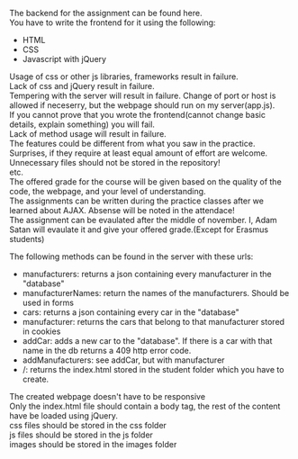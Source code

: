 The backend for the assignment can be found here.</br>
You have to write the frontend for it using the following:
- HTML
- CSS
- Javascript with jQuery

Usage of css or other js libraries, frameworks result in failure.</br>
Lack of css and jQuery result in failure.</br>
Tempering with the server will result in failure. Change of port or host is allowed if neceserry, but the webpage should run on my server(app.js).</br>
If you cannot prove that you wrote the frontend(cannot change basic details, explain something) you will fail.</br>
Lack of method usage will result in failure.</br>
The features could be different from what you saw in the practice. Surprises, if they require at least equal amount of effort are welcome. 
Unnecessary files should not be stored in the repository!</br>
etc.<br>
The offered grade for the course will be given based on the quality of the code, the webpage, and your level of understanding.</br>
The assignments can be written during the practice classes after we learned about AJAX. Absense will be noted in the attendace!</br>
The assignment can be evaulated after the middle of november. I, Adam Satan will evaulate it and give your offered grade.(Except for Erasmus students)</br>

The following methods can be found in the server with these urls:
- manufacturers: returns a json containing every manufacturer in the "database"
- manufacturerNames: return the names of the manufacturers. Should be used in forms
- cars: returns a json containing every car in the "database"
- manufacturer: returns the cars that belong to that manufacturer stored in cookies
- addCar: adds a new car to the "database". If there is a car with that name in the db returns a 409 http error code.
- addManufacturers: see addCar, but with manufacturer
- /: returns the index.html stored in the student folder which you have to create.

The created webpage doesn't have to be responsive</br>
Only the index.html file should contain a body tag, the rest of the content have be loaded using jQuery.</br>
css files should be stored in the css folder</br>
js files should be stored in the js folder</br>
images should be stored in the images folder</br>
